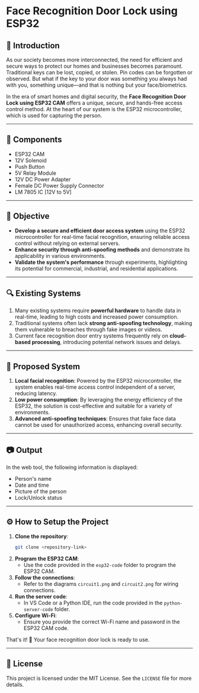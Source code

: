 # Face Recognition Door Lock using ESP32

## 📖 Introduction
As our society becomes more interconnected, the need for efficient and secure ways to protect our homes and businesses becomes paramount. Traditional keys can be lost, copied, or stolen. Pin codes can be forgotten or observed. But what if the key to your door was something you always had with you, something unique—and that is nothing but your face/biometrics.

In the era of smart homes and digital security, the **Face Recognition Door Lock using ESP32 CAM** offers a unique, secure, and hands-free access control method. At the heart of our system is the ESP32 microcontroller, which is used for capturing the person.

---

## 🔧 Components
- ESP32 CAM
- 12V Solenoid
- Push Button
- 5V Relay Module
- 12V DC Power Adapter
- Female DC Power Supply Connector
- LM 7805 IC [12V to 5V]

---

## 🎯 Objective
- **Develop a secure and efficient door access system** using the ESP32 microcontroller for real-time facial recognition, ensuring reliable access control without relying on external servers.
- **Enhance security through anti-spoofing methods** and demonstrate its applicability in various environments.
- **Validate the system's performance** through experiments, highlighting its potential for commercial, industrial, and residential applications.

---

## 🔍 Existing Systems
1. Many existing systems require **powerful hardware** to handle data in real-time, leading to high costs and increased power consumption.
2. Traditional systems often lack **strong anti-spoofing technology**, making them vulnerable to breaches through fake images or videos.
3. Current face recognition door entry systems frequently rely on **cloud-based processing**, introducing potential network issues and delays.

---

## 🚀 Proposed System
1. **Local facial recognition**: Powered by the ESP32 microcontroller, the system enables real-time access control independent of a server, reducing latency.
2. **Low power consumption**: By leveraging the energy efficiency of the ESP32, the solution is cost-effective and suitable for a variety of environments.
3. **Advanced anti-spoofing techniques**: Ensures that fake face data cannot be used for unauthorized access, enhancing overall security.

---

## 📷 Output
In the web tool, the following information is displayed:
- Person's name
- Date and time
- Picture of the person
- Lock/Unlock status

---

## ⚙️ How to Setup the Project
1. **Clone the repository**:
   ```bash
   git clone <repository-link>
   ```
2. **Program the ESP32 CAM**:
   - Use the code provided in the `esp32-code` folder to program the ESP32 CAM.
3. **Follow the connections**:
   - Refer to the diagrams `circuit1.png` and `circuit2.png` for wiring connections.
4. **Run the server code**:
   - In VS Code or a Python IDE, run the code provided in the `python-server-code` folder.
5. **Configure Wi-Fi**:
   - Ensure you provide the correct Wi-Fi name and password in the ESP32 CAM code.

That's it! 🎉 Your face recognition door lock is ready to use.

---

## 📝 License
This project is licensed under the MIT License. See the `LICENSE` file for more details.

